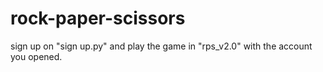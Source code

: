 # rock-paper-scissors
sign up on "sign up.py" and play the game in "rps_v2.0" with the account you opened.
